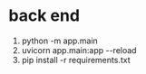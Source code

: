 # back end
1. python -m app.main
2. uvicorn app.main:app --reload
3. pip install -r requirements.txt
